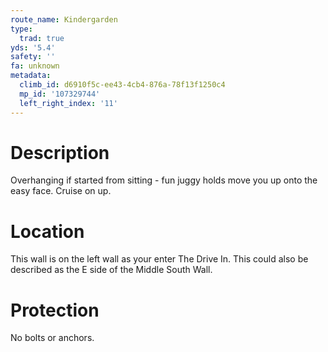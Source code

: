 ```yaml
---
route_name: Kindergarden
type:
  trad: true
yds: '5.4'
safety: ''
fa: unknown
metadata:
  climb_id: d6910f5c-ee43-4cb4-876a-78f13f1250c4
  mp_id: '107329744'
  left_right_index: '11'
---
```

# Description
Overhanging if started from sitting - fun juggy holds move you up onto the easy face. Cruise on up.

# Location
This wall is on the left wall as your enter The Drive In. This could also be described as the E side of the Middle South Wall.

# Protection
No bolts or anchors.
